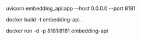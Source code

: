 uvicorn embedding_api:app --host 0.0.0.0 --port 8181

docker build -t embedding-api .

docker run -d -p 8181:8181 embedding-api
